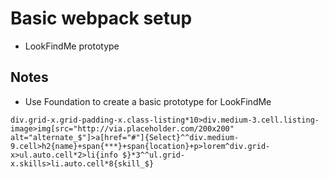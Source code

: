 # Basic webpack setup
* LookFindMe prototype

## Notes
* Use Foundation to create a basic prototype for LookFindMe

```
div.grid-x.grid-padding-x.class-listing*10>div.medium-3.cell.listing-image>img[src="http://via.placeholder.com/200x200" alt="alternate_$"]>a[href="#"]{Select}^^div.medium-9.cell>h2{name}+span{***}+span{location}+p>lorem^div.grid-x>ul.auto.cell*2>li{info $}*3^^ul.grid-x.skills>li.auto.cell*8{skill_$}
```

